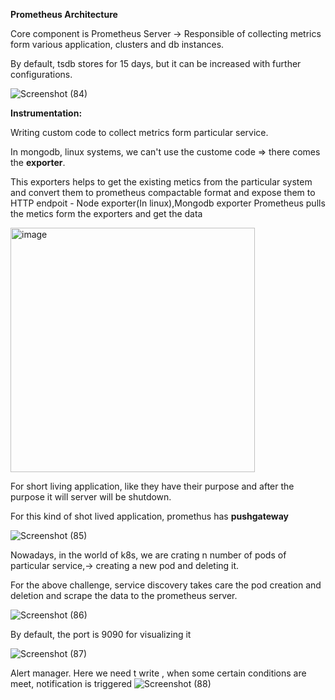 **Prometheus Architecture**

Core component is Prometheus Server -> Responsible of collecting metrics form various application, clusters and db instances.

By default, tsdb stores for 15 days, but it can be increased with further configurations.

![Screenshot (84)](https://github.com/user-attachments/assets/a496ed4b-b265-4933-8083-189379936e3c)

**Instrumentation:**

Writing custom code to collect metrics form particular service.

In mongodb, linux systems, we can't use the custome code => there comes the **exporter**.

This exporters helps to get the existing metics from the particular system and convert them to prometheus compactable format and expose them to HTTP endpoit - Node exporter(In linux),Mongodb exporter
Prometheus pulls the metics form the  exporters and get the data 

<img width="391" alt="image" src="https://github.com/user-attachments/assets/2b64b5fa-44fd-478d-bb72-8d7e81c62537">

For short living application, like they have their purpose and after the purpose it will server will be shutdown. 

For this kind of shot lived application, promethus has **pushgateway**

![Screenshot (85)](https://github.com/user-attachments/assets/61de07f6-bd2f-46d4-85a2-c4739b3e0796)


Nowadays, in the world of k8s, we are crating n number of pods of particular service,-> creating a new pod and deleting it.

For the above challenge, service discovery takes care the pod creation and deletion and scrape the data to the prometheus server.

![Screenshot (86)](https://github.com/user-attachments/assets/72088903-c430-4447-8bc8-b995fd63a1e5)



By default, the port is 9090 for visualizing it 

![Screenshot (87)](https://github.com/user-attachments/assets/a2e34fc9-dd36-45c2-9bcd-d8dadae99054)

Alert manager.
Here we need t write , when some certain conditions are meet, notification is triggered
![Screenshot (88)](https://github.com/user-attachments/assets/68e0e872-1ae3-4b3e-98a0-19c37a8aedad)



 
 
